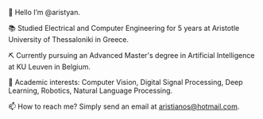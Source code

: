 👋 Hello I’m @aristyan.

📚 Studied Electrical and Computer Engineering for 5 years at Aristotle University of Thessaloniki in Greece.

⛏ Currently pursuing an Advanced Master's degree in Artificial Intelligence at KU Leuven in Belgium.

🎈 Academic interests: Computer Vision, Digital Signal Processing, Deep Learning, Robotics, Natural Language Processing.

📫 How to reach me? Simply send an email at aristianos@hotmail.com.
